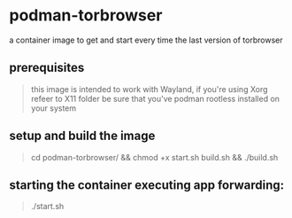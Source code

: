 # podman-torbrowser
a container image to get and start every time the last version of torbrowser


## prerequisites
> this image is intended to work with Wayland, if you're using Xorg refeer to X11 folder 
> be sure that you've podman rootless installed on your system
 

## setup and build the image
> cd podman-torbrowser/ && chmod +x start.sh build.sh && ./build.sh 


## starting the container executing app forwarding:
> ./start.sh 
